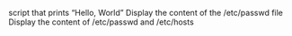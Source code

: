 script that prints “Hello, World”
Display the content of the /etc/passwd file
Display the content of /etc/passwd and /etc/hosts
